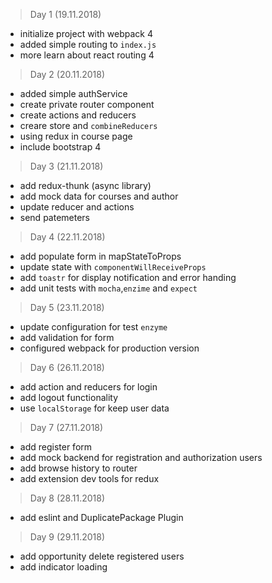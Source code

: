 
>Day 1 (19.11.2018)
- initialize project with webpack 4 
- added simple routing to `index.js`
- more learn about react routing 4

>Day 2 (20.11.2018)
- added simple authService
- create private router component
- create actions and reducers 
- creare store and `combineReducers`
- using redux in course page
- include bootstrap 4

>Day 3 (21.11.2018)
- add redux-thunk (async library)
- add mock data for courses and author
- update reducer and actions
- send patemeters

> Day 4 (22.11.2018)
- add populate form in mapStateToProps
- update state with `componentWillReceiveProps`
- add `toastr` for display notification and error handing
- add unit tests with `mocha`,`enzime` and `expect`

> Day 5 (23.11.2018)
- update configuration for test `enzyme`
- add validation for form
- configured webpack for production version

> Day 6 (26.11.2018)
- add action and reducers for login
- add logout functionality
- use `localStorage` for keep user data

> Day 7 (27.11.2018)
- add register form
- add mock backend for registration and authorization users
- add browse history to router
- add extension dev tools for redux

> Day 8 (28.11.2018)
- add eslint and DuplicatePackage Plugin

> Day 9 (29.11.2018)
- add opportunity delete registered users
- add indicator loading